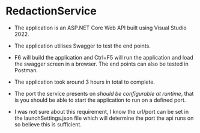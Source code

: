 # RedactionService

* The application is an ASP.NET Core Web API built using Visual Studio 2022.
* The application utilises Swagger to test the end points.
* F6 will build the application and Ctrl+F5 will run the application and load the swagger screen in a browser. The end points can also be tested in Postman.
* The application took around 3 hours in total to complete.

* The port the service presents on *should be configurable at runtime*, that is you should be able to start the application to run on a defined port.
* I was not sure about this requirement, I know the url/port can be set in the launchSettings.json file which will determine the port the api runs on so believe this is sufficient.
